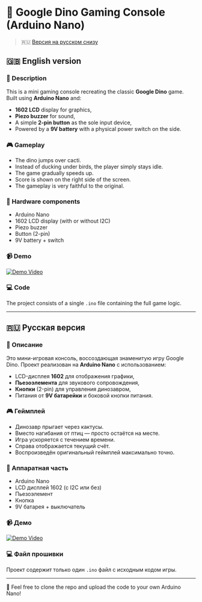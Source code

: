 # 🦖 Google Dino Gaming Console (Arduino Nano)

> 🇷🇺 [Версия на русском снизу](#-russian-version)

## 🇬🇧 English version

### 📌 Description
This is a mini gaming console recreating the classic **Google Dino** game. Built using **Arduino Nano** and:
- **1602 LCD** display for graphics,
- **Piezo buzzer** for sound,
- A simple **2-pin button** as the sole input device,
- Powered by a **9V battery** with a physical power switch on the side.

### 🎮 Gameplay
- The dino jumps over cacti.
- Instead of ducking under birds, the player simply stays idle.
- The game gradually speeds up.
- Score is shown on the right side of the screen.
- The gameplay is very faithful to the original.

### 🔧 Hardware components
- Arduino Nano
- 1602 LCD display (with or without I2C)
- Piezo buzzer
- Button (2-pin)
- 9V battery + switch

### 📹 Demo
[![Demo Video](https://img.youtube.com/vi/MaBbbIm9-Ho/0.jpg)](https://youtu.be/MaBbbIm9-Ho?si=MP06G-yVwlNdgCEz)

### 💻 Code
The project consists of a single `.ino` file containing the full game logic.

---

## 🇷🇺 Русская версия

### 📌 Описание
Это мини-игровая консоль, воссоздающая знаменитую игру Google Dino. Проект реализован на **Arduino Nano** с использованием:
- LCD-дисплея **1602** для отображения графики,
- **Пьезоэлемента** для звукового сопровождения,
- **Кнопки** (2-pin) для управления динозавром,
- Питания от **9V батарейки** и боковой кнопки питания.

### 🎮 Геймплей
- Динозавр прыгает через кактусы.
- Вместо нагибания от птиц — просто остаётся на месте.
- Игра ускоряется с течением времени.
- Справа отображается текущий счёт.
- Воспроизведён оригинальный геймплей максимально точно.

### 🔧 Аппаратная часть
- Arduino Nano
- LCD дисплей 1602 (с I2C или без)
- Пьезоэлемент
- Кнопка
- 9V батарея + выключатель

### 📹 Демо
[![Demo Video](https://img.youtube.com/vi/MaBbbIm9-Ho/0.jpg)](https://youtu.be/MaBbbIm9-Ho?si=MP06G-yVwlNdgCEz)

### 💻 Файл прошивки
Проект содержит только один `.ino` файл с исходным кодом игры.

---

📁 Feel free to clone the repo and upload the code to your own Arduino Nano!

